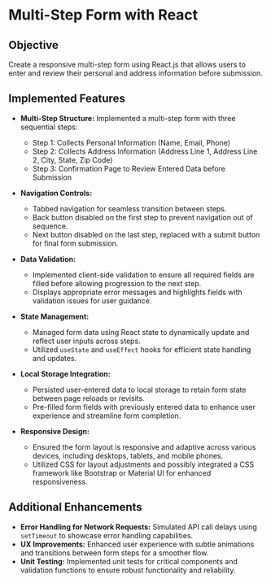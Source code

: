 # Multi-Step Form with React

## Objective

Create a responsive multi-step form using React.js that allows users to enter and review their personal and address information before submission.

## Implemented Features

- **Multi-Step Structure:** Implemented a multi-step form with three sequential steps:
  - Step 1: Collects Personal Information (Name, Email, Phone)
  - Step 2: Collects Address Information (Address Line 1, Address Line 2, City, State, Zip Code)
  - Step 3: Confirmation Page to Review Entered Data before Submission

- **Navigation Controls:** 
  - Tabbed navigation for seamless transition between steps.
  - Back button disabled on the first step to prevent navigation out of sequence.
  - Next button disabled on the last step, replaced with a submit button for final form submission.

- **Data Validation:**
  - Implemented client-side validation to ensure all required fields are filled before allowing progression to the next step.
  - Displays appropriate error messages and highlights fields with validation issues for user guidance.

- **State Management:**
  - Managed form data using React state to dynamically update and reflect user inputs across steps.
  - Utilized `useState` and `useEffect` hooks for efficient state handling and updates.

- **Local Storage Integration:**
  - Persisted user-entered data to local storage to retain form state between page reloads or revisits.
  - Pre-filled form fields with previously entered data to enhance user experience and streamline form completion.

- **Responsive Design:**
  - Ensured the form layout is responsive and adaptive across various devices, including desktops, tablets, and mobile phones.
  - Utilized CSS for layout adjustments and possibly integrated a CSS framework like Bootstrap or Material UI for enhanced responsiveness.

## Additional Enhancements 

- **Error Handling for Network Requests:** Simulated API call delays using `setTimeout` to showcase error handling capabilities.
- **UX Improvements:** Enhanced user experience with subtle animations and transitions between form steps for a smoother flow.
- **Unit Testing:** Implemented unit tests for critical components and validation functions to ensure robust functionality and reliability.


